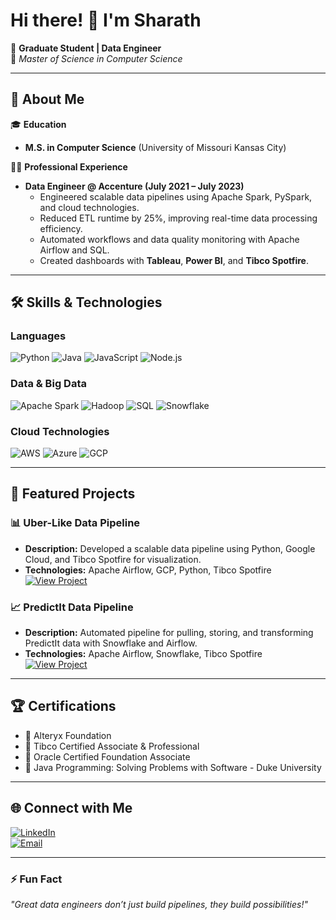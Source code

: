 # Hi there! 👋 I'm Sharath  

🚀 **Graduate Student | Data Engineer**  
🌟 *Master of Science in Computer Science*

---

## 🚀 About Me  
🎓 **Education**  
- **M.S. in Computer Science** (University of Missouri Kansas City)

👨‍💻 **Professional Experience**  
- **Data Engineer @ Accenture (July 2021 – July 2023)**  
  - Engineered scalable data pipelines using Apache Spark, PySpark, and cloud technologies.  
  - Reduced ETL runtime by 25%, improving real-time data processing efficiency.  
  - Automated workflows and data quality monitoring with Apache Airflow and SQL.  
  - Created dashboards with **Tableau**, **Power BI**, and **Tibco Spotfire**.

---

## 🛠️ Skills & Technologies  
### Languages  
![Python](https://img.shields.io/badge/Python-3670A0?style=for-the-badge&logo=python&logoColor=white)
![Java](https://img.shields.io/badge/Java-%23ED8B00.svg?style=for-the-badge&logo=java&logoColor=white)
![JavaScript](https://img.shields.io/badge/JavaScript-F7DF1E?style=for-the-badge&logo=javascript&logoColor=black)
![Node.js](https://img.shields.io/badge/Node.js-43853D?style=for-the-badge&logo=node.js&logoColor=white)

### Data & Big Data  
![Apache Spark](https://img.shields.io/badge/Apache%20Spark-E25A1C?style=for-the-badge&logo=apachespark&logoColor=white)
![Hadoop](https://img.shields.io/badge/Hadoop-66CCFF?style=for-the-badge&logo=apachehadoop&logoColor=black)
![SQL](https://img.shields.io/badge/SQL-CC2927?style=for-the-badge&logo=microsoftsqlserver&logoColor=white)
![Snowflake](https://img.shields.io/badge/Snowflake-29B5E8?style=for-the-badge&logo=snowflake&logoColor=white)

### Cloud Technologies  
![AWS](https://img.shields.io/badge/AWS-232F3E?style=for-the-badge&logo=amazonaws&logoColor=white)
![Azure](https://img.shields.io/badge/Azure-0078D4?style=for-the-badge&logo=microsoftazure&logoColor=white)
![GCP](https://img.shields.io/badge/Google%20Cloud-4285F4?style=for-the-badge&logo=googlecloud&logoColor=white)

---

## 🌟 Featured Projects  
### 📊 Uber-Like Data Pipeline  
- **Description:** Developed a scalable data pipeline using Python, Google Cloud, and Tibco Spotfire for visualization.  
- **Technologies:** Apache Airflow, GCP, Python, Tibco Spotfire  
[![View Project](https://img.shields.io/badge/View_Project-2D6EFC?style=for-the-badge&logo=github&logoColor=white)](https://github.com/your-repo/uber-data-pipeline)

### 📈 PredictIt Data Pipeline  
- **Description:** Automated pipeline for pulling, storing, and transforming PredictIt data with Snowflake and Airflow.  
- **Technologies:** Apache Airflow, Snowflake, Tibco Spotfire  
[![View Project](https://img.shields.io/badge/View_Project-2D6EFC?style=for-the-badge&logo=github&logoColor=white)](https://github.com/your-repo/predictit-data-pipeline)

---

## 🏆 Certifications  
- 🏅 Alteryx Foundation  
- 🏅 Tibco Certified Associate & Professional 
- 🏅 Oracle Certified Foundation Associate 
- 🏅 Java Programming: Solving Problems with Software - Duke University

---

## 🌐 Connect with Me  
[![LinkedIn](https://img.shields.io/badge/LinkedIn-0A66C2?style=for-the-badge&logo=linkedin&logoColor=white)]([[https://www.linkedin.com/in/sharath-reddy-/]])  
[![Email](https://img.shields.io/badge/Email-D14836?style=for-the-badge&logo=gmail&logoColor=white)](mailto:vsharathreddy8@gmail.com)

---

### ⚡ **Fun Fact**
_"Great data engineers don’t just build pipelines, they build possibilities!"_

